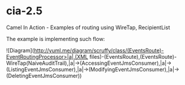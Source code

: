 cia-2.5
=======

Camel In Action - Examples of routing using WireTap, RecipientList

The example is implementing such flow:

![Diagram](http://yuml.me/diagram/scruffy/class/(EventsRoute)-EventRoutingProcessor>|a|,(XML files)-(EventsRoute),(EventsRoute)-WireTap(NaiveAuditTrail),|a|->(AccessingEventJmsConsumer),|a|->(ListingEventJmsConsumer),|a|->(ModifyingEventJmsConsumer),|a|->(DeletingEventJmsConsumer))